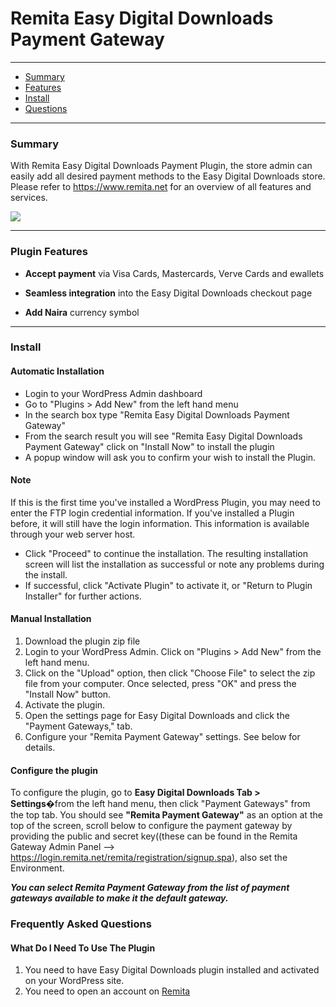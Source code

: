 
# Remita Easy Digital Downloads Payment Gateway

---
- [Summary](#summary)
- [Features](#Features)
- [Install](#Install)
- [Questions](#Questions)

---
### Summary

With Remita Easy Digital Downloads Payment Plugin, the store admin can easily add all desired payment methods to the Easy Digital Downloads store. Please refer to https://www.remita.net for an overview of all features and services.

![](payment-image.png) 

---

### Plugin Features

*   __Accept payment__ via Visa Cards, Mastercards, Verve Cards and ewallets

* 	__Seamless integration__ into the Easy Digital Downloads checkout page
* 	__Add Naira__ currency symbol

---


### Install

#### Automatic Installation 
* 	Login to your WordPress Admin dashboard
* 	Go to "Plugins > Add New" from the left hand menu
* 	In the search box type "Remita Easy Digital Downloads Payment Gateway"
*	From the search result you will see "Remita Easy Digital Downloads Payment Gateway" click on "Install Now" to install the plugin
*	A popup window will ask you to confirm your wish to install the Plugin.

#### Note 
If this is the first time you've installed a WordPress Plugin, you may need to enter the FTP login credential information. If you've installed a Plugin before, it will still have the login information. This information is available through your web server host.

* Click "Proceed" to continue the installation. The resulting installation screen will list the installation as successful or note any problems during the install.
* If successful, click "Activate Plugin" to activate it, or "Return to Plugin Installer" for further actions.

#### Manual Installation 
1. 	Download the plugin zip file
2. 	Login to your WordPress Admin. Click on "Plugins > Add New" from the left hand menu.
3.  Click on the "Upload" option, then click "Choose File" to select the zip file from your computer. Once selected, press "OK" and press the "Install Now" button.
4.  Activate the plugin.
5. 	Open the settings page for Easy Digital Downloads and click the "Payment Gateways," tab.
6.	Configure your "Remita Payment Gateway" settings. See below for details.

#### Configure the plugin 
To configure the plugin, go to __Easy Digital Downloads Tab > Settings__�from the left hand menu, then click "Payment Gateways" from the top tab. You should see __"Remita Payment Gateway"__ as an option at the top of the screen, scroll below to configure the payment gateway by providing the public and secret key((these can be found in the Remita Gateway Admin Panel --> https://login.remita.net/remita/registration/signup.spa), also set the Environment.

__*You can select Remita Payment Gateway from the list of payment gateways available to make it the default gateway.*__

### Frequently Asked Questions 

#### What Do I Need To Use The Plugin 

1.	You need to have Easy Digital Downloads plugin installed and activated on your WordPress site.
2.	You need to open an account on [Remita](https://remita.net/)
